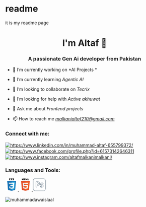 # readme
it is my readme page

<h1 align="center">I'm Altaf 👋</h1>
<h3 align="center">A passionate Gen Ai developer from Pakistan</h3>

- 🔭 I’m currently working on *AI Projects *

- 🌱 I’m currently learning *Agentic AI*

- 👯 I’m looking to collaborate on *Tecrix*

- 🤝 I’m looking for help with *Active akhuwat*

- 💬 Ask me about *Frontend projects*

- 📫 How to reach me *malkanialtaf210@gmail.com*

<h3 align="left">Connect with me:</h3>
<p align="left">
<a href="https://www.linkedin.com/in/muhammad-altaf-655799372/" target="blank"><img align="center" src="https://raw.githubusercontent.com/rahuldkjain/github-profile-readme-generator/master/src/images/icons/Social/linked-in-alt.svg" alt="https://www.linkedin.com/in/muhammad-altaf-655799372/" height="30" width="40" /></a>
<a href="https://www.facebook.com/profile.php?id=61573142646311" target="blank"><img align="center" src="https://raw.githubusercontent.com/rahuldkjain/github-profile-readme-generator/master/src/images/icons/Social/facebook.svg" alt="https://www.facebook.com/profile.php?id=61573142646311" height="30" width="40" /></a>
<a href="https://https://www.instagram.com/altafmalkanimalkani/" target="blank"><img align="center" src="https://raw.githubusercontent.com/rahuldkjain/github-profile-readme-generator/master/src/images/icons/Social/instagram.svg" alt="https://www.instagram.com/altafmalkanimalkani/" height="30" width="40" /></a>
</p>

<h3 align="left">Languages and Tools:</h3>
<p align="left"> <a href="https://www.w3schools.com/css/" target="_blank" rel="noreferrer"> <img src="https://raw.githubusercontent.com/devicons/devicon/master/icons/css3/css3-original-wordmark.svg" alt="css3" width="40" height="40"/> </a> <a href="https://www.w3.org/html/" target="_blank" rel="noreferrer"> <img src="https://raw.githubusercontent.com/devicons/devicon/master/icons/html5/html5-original-wordmark.svg" alt="html5" width="40" height="40"/> </a> <a href="https://www.photoshop.com/en" target="_blank" rel="noreferrer"> <img src="https://raw.githubusercontent.com/devicons/devicon/master/icons/photoshop/photoshop-line.svg" alt="photoshop" width="40" height="40"/> </a> </p>

<p><img align="center" src="https://github-readme-stats.vercel.app/api/top-langs?username=muhammadawaislaal&show_icons=true&locale=en&layout=compact" alt="muhammadawaislaal" /></p>


